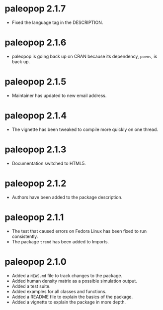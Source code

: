 # paleopop 2.1.7

* Fixed the language tag in the DESCRIPTION.

# paleopop 2.1.6

* paleopop is going back up on CRAN because its dependency, `poems`, is back up.

# paleopop 2.1.5

* Maintainer has updated to new email address.

# paleopop 2.1.4

* The vignette has been tweaked to compile more quickly on one thread.

# paleopop 2.1.3

* Documentation switched to HTML5.

# paleopop 2.1.2

* Authors have been added to the package description.

# paleopop 2.1.1

* The test that caused errors on Fedora Linux has been fixed to run consistently.
* The package `trend` has been added to Imports.

# paleopop 2.1.0

* Added a `NEWS.md` file to track changes to the package.
* Added human density matrix as a possible simulation output.
* Added a test suite.
* Added examples for all classes and functions.
* Added a README file to explain the basics of the package.
* Added a vignette to explain the package in more depth.
